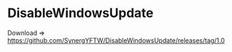 # DisableWindowsUpdate



Download => https://github.com/SynergYFTW/DisableWindowsUpdate/releases/tag/1.0

